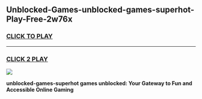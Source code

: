 
## Unblocked-Games-unblocked-games-superhot-Play-Free-2w76x
<h3>
<a href="https://premium76.site?title=unblocked-games-superhot&ref=24M">CLICK TO PLAY</a></h3>
<hr>

<h3>
<a href="https://premium76.site?title=unblocked-games-superhot&ref=24M">CLICK 2 PLAY</a>
  
</h3>

<a href="https://premium76.site?title=unblocked-games-superhot&ref=24M"><img src="https://clearcache.store/games.png"></a>


**unblocked-games-superhot games unblocked: Your Gateway to Fun and Accessible Online Gaming**
